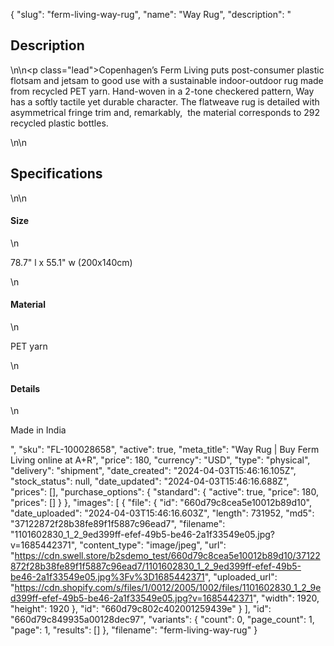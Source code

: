 {
  "slug": "ferm-living-way-rug",
  "name": "Way Rug",
  "description": "<h2>Description</h2>\n<!-- split -->\n<p class=\"lead\">Copenhagen’s Ferm Living puts post-consumer plastic flotsam and jetsam to good use with a sustainable indoor-outdoor rug made from recycled PET yarn. Hand-woven in a 2-tone checkered pattern, Way has a softly tactile yet durable character. The flatweave rug is detailed with asymmetrical fringe trim and, remarkably,  the material corresponds to 292 recycled plastic bottles.</p>\n<!-- split -->\n<h2>Specifications</h2>\n<!-- split -->\n<h4>Size</h4>\n<p>78.7\" l x 55.1\" w (200x140cm)</p>\n<h4>Material</h4>\n<p>PET yarn</p>\n<h4>Details</h4>\n<p>Made in India</p>",
  "sku": "FL-100028658",
  "active": true,
  "meta_title": "Way Rug | Buy Ferm Living online at A+R",
  "price": 180,
  "currency": "USD",
  "type": "physical",
  "delivery": "shipment",
  "date_created": "2024-04-03T15:46:16.105Z",
  "stock_status": null,
  "date_updated": "2024-04-03T15:46:16.688Z",
  "prices": [],
  "purchase_options": {
    "standard": {
      "active": true,
      "price": 180,
      "prices": []
    }
  },
  "images": [
    {
      "file": {
        "id": "660d79c8cea5e10012b89d10",
        "date_uploaded": "2024-04-03T15:46:16.603Z",
        "length": 731952,
        "md5": "37122872f28b38fe89f1f5887c96ead7",
        "filename": "1101602830_1_2_9ed399ff-efef-49b5-be46-2a1f33549e05.jpg?v=1685442371",
        "content_type": "image/jpeg",
        "url": "https://cdn.swell.store/b2sdemo_test/660d79c8cea5e10012b89d10/37122872f28b38fe89f1f5887c96ead7/1101602830_1_2_9ed399ff-efef-49b5-be46-2a1f33549e05.jpg%3Fv%3D1685442371",
        "uploaded_url": "https://cdn.shopify.com/s/files/1/0012/2005/1002/files/1101602830_1_2_9ed399ff-efef-49b5-be46-2a1f33549e05.jpg?v=1685442371",
        "width": 1920,
        "height": 1920
      },
      "id": "660d79c802c402001259439e"
    }
  ],
  "id": "660d79c849935a00128dec97",
  "variants": {
    "count": 0,
    "page_count": 1,
    "page": 1,
    "results": []
  },
  "filename": "ferm-living-way-rug"
}